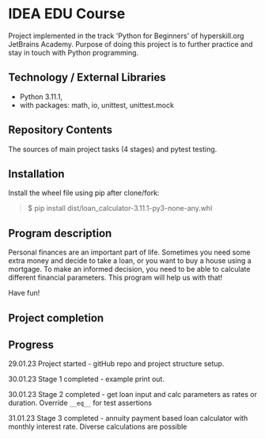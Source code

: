 # IDEA EDU Course

Project implemented in the track 'Python for Beginners' of hyperskill.org JetBrains Academy. Purpose of doing this
project is to further practice and stay in touch with Python programming.

## Technology / External Libraries

- Python 3.11.1,
- with packages: math, io, unittest, unittest.mock

## Repository Contents

The sources of main project tasks (4 stages) and pytest testing.

## Installation

Install the wheel file using pip after clone/fork:

> $ pip install dist/loan_calculator-3.11.1-py3-none-any.whl

## Program description

Personal finances are an important part of life. Sometimes you need some extra money and decide to take a loan, or you
want to buy a house using a mortgage. To make an informed decision, you need to be able to calculate different financial
parameters. This program will help us with that!

Have fun!

## Project completion

[//]: # (Project was completed on 08.01.23)

## Progress

29.01.23 Project started - gitHub repo and project structure setup.

30.01.23 Stage 1 completed - example print out.

30.01.23 Stage 2 completed - get loan input and calc parameters as rates or duration. Override `__eq__` for test
assertions

31.01.23 Stage 3 completed - annuity payment based loan calculator with monthly interest rate. Diverse calculations 
are possible

